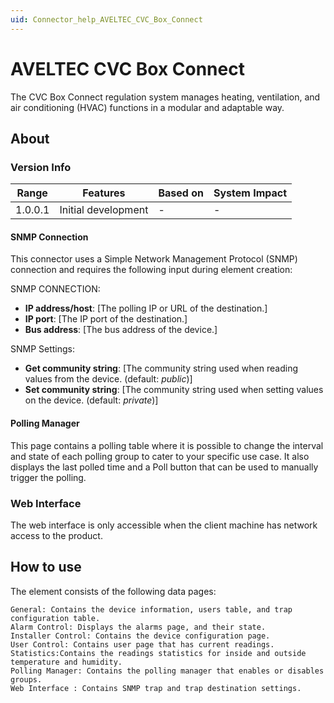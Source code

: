 ```yaml
---
uid: Connector_help_AVELTEC_CVC_Box_Connect
---
```


# AVELTEC CVC Box Connect

The CVC Box Connect regulation system manages heating, ventilation, and air conditioning (HVAC) functions in a modular and adaptable way.
## About

### Version Info

|Range  |Features  |Based on  |System Impact  |
|---------|---------|---------|---------|
|1.0.0.1	|Initial development|-         |-         |


#### SNMP Connection

This connector uses a Simple Network Management Protocol (SNMP) connection and requires the following input during element creation:

SNMP CONNECTION:

- **IP address/host**: [The polling IP or URL of the destination.]
- **IP port**: [The IP port of the destination.]
- **Bus address**: [The bus address of the device.]

SNMP Settings:

- **Get community string**: [The community string used when reading values from the device. (default: *public*)]
- **Set community string**: [The community string used when setting values on the device. (default: *private*)]

#### Polling Manager

This page contains a polling table where it is possible to change the interval and state of each polling group to cater to your specific use case. It also displays the last polled time and a Poll button that can be used to manually trigger the polling.

### Web Interface

The web interface is only accessible when the client machine has network access to the product.

## How to use

The element consists of the following data pages:

    General: Contains the device information, users table, and trap configuration table.
    Alarm Control: Displays the alarms page, and their state.
    Installer Control: Contains the device configuration page.
    User Control: Contains user page that has current readings.
    Statistics:Contains the readings statistics for inside and outside temperature and humidity.
    Polling Manager: Contains the polling manager that enables or disables groups.
    Web Interface : Contains SNMP trap and trap destination settings.


